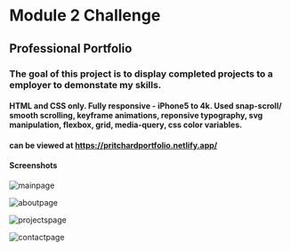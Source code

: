 # Module 2 Challenge

## Professional Portfolio

### The goal of this project is to display completed projects to a employer to demonstate my skills.

#### HTML and CSS only. Fully responsive - iPhone5 to 4k. Used snap-scroll/ smooth scrolling, keyframe animations, reponsive typography, svg manipulation, flexbox, grid, media-query, css color variables. 

#### can be viewed at https://pritchardportfolio.netlify.app/

#### Screenshots

![mainpage](https://user-images.githubusercontent.com/90445965/168894061-d1e763f4-5925-4050-9fda-719cc636b078.png)

![aboutpage](https://user-images.githubusercontent.com/90445965/168894083-bed2a91b-093d-460a-aef3-8005c66da914.png)

![projectspage](https://user-images.githubusercontent.com/90445965/168894132-ddbe750b-6757-4d33-852a-84bc49f21631.png)

![contactpage](https://user-images.githubusercontent.com/90445965/168894162-4b0160ef-b5bd-4dd6-8079-155b211cfd57.png)